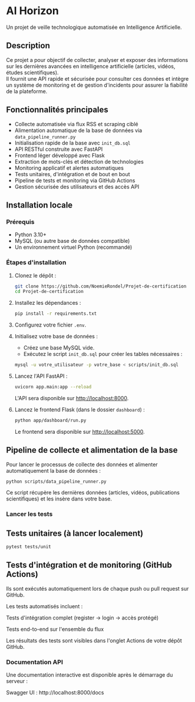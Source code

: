 # AI Horizon

Un projet de veille technologique automatisée en Intelligence Artificielle.

## Description

Ce projet a pour objectif de collecter, analyser et exposer des informations sur les dernières avancées en intelligence artificielle (articles, vidéos, études scientifiques).  
Il fournit une API rapide et sécurisée pour consulter ces données et intègre un système de monitoring et de gestion d'incidents pour assurer la fiabilité de la plateforme.

## Fonctionnalités principales

- Collecte automatisée via flux RSS et scraping ciblé
- Alimentation automatique de la base de données via `data_pipeline_runner.py`
- Initialisation rapide de la base avec `init_db.sql`
- API RESTful construite avec FastAPI
- Frontend léger développé avec Flask
- Extraction de mots-clés et détection de technologies
- Monitoring applicatif et alertes automatiques
- Tests unitaires, d'intégration et de bout en bout
- Pipeline de tests et monitoring via GitHub Actions
- Gestion sécurisée des utilisateurs et des accès API

## Installation locale

### Prérequis

- Python 3.10+
- MySQL (ou autre base de données compatible)
- Un environnement virtuel Python (recommandé)

### Étapes d'installation

1. Clonez le dépôt :

    ```bash
    git clone https://github.com/NoemieRondel/Projet-de-certification
    cd Projet-de-certification
    ```

2. Installez les dépendances :

    ```bash
    pip install -r requirements.txt
    ```

3. Configurez votre fichier `.env`.

4. Initialisez votre base de données :

    - Créez une base MySQL vide.
    - Exécutez le script `init_db.sql` pour créer les tables nécessaires :

    ```bash
    mysql -u votre_utilisateur -p votre_base < scripts/init_db.sql
    ```

5. Lancez l'API FastAPI :

    ```bash
    uvicorn app.main:app --reload
    ```

    L'API sera disponible sur [http://localhost:8000](http://localhost:8000).

6. Lancez le frontend Flask (dans le dossier `dashboard`) :

    ```bash
    python app/dashboard/run.py
    ```

    Le frontend sera disponible sur [http://localhost:5000](http://localhost:5000).

## Pipeline de collecte et alimentation de la base

Pour lancer le processus de collecte des données et alimenter automatiquement la base de données :

```bash
python scripts/data_pipeline_runner.py
```

Ce script récupère les dernières données (articles, vidéos, publications scientifiques) et les insère dans votre base.

### Lancer les tests

## Tests unitaires (à lancer localement)

```bash
pytest tests/unit
```
## Tests d'intégration et de monitoring (GitHub Actions)
Ils sont exécutés automatiquement lors de chaque push ou pull request sur GitHub.

Les tests automatisés incluent :

Tests d'intégration complet (register -> login -> accès protégé)

Tests end-to-end sur l'ensemble du flux

Les résultats des tests sont visibles dans l'onglet Actions de votre dépôt GitHub.

### Documentation API
Une documentation interactive est disponible après le démarrage du serveur :

Swagger UI : http://localhost:8000/docs


